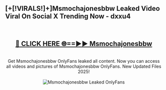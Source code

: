<h2>[+[!VIRALS!]+]Msmochajonesbbw Leaked Video Viral On Social X Trending Now - dxxu4</h2>
<br>
<div align="center">
<h2><a href="https://libra.edu.pl?Msmochajonesbbw" rel="nofollow">🔴 CLICK HERE 🌐==►► Msmochajonesbbw</a></h2>
<br>
Get Msmochajonesbbw OnlyFans leaked all content. Now you can access all videos and pictures of Msmochajonesbbw OnlyFans. New Updated Files 2025!
<br>
<br>
<a href="https://libra.edu.pl?Msmochajonesbbw" rel="nofollow" data-target="animated-image.originalLink"><img src="https://i.ibb.co.com/WyWwxjT/player-gif2.gif" alt="Msmochajonesbbw Leaked OnlyFans" style="max-width: 100%; display: inline-block;" data-target="animated-image.originalImage"></a>
</div>
<br>